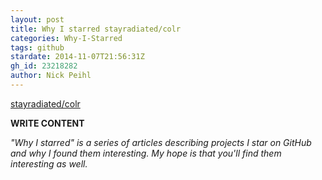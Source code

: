 ```yaml
---
layout: post
title: Why I starred stayradiated/colr
categories: Why-I-Starred
tags: github
stardate: 2014-11-07T21:56:31Z
gh_id: 23218282
author: Nick Peihl
---
```


[stayradiated/colr](star.repo.html_url)

**WRITE CONTENT**

*"Why I starred" is a series of articles describing projects I star on GitHub and why I found them interesting. My hope is that you'll find them interesting as well.*

